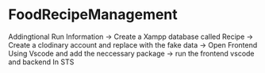 # FoodRecipeManagement

Addingtional Run Information
-> Create a Xampp database called Recipe
-> Create a clodinary account and replace with the fake data
-> Open Frontend Using Vscode and add the neccessary package 
-> run the frontend vscode and backend In  STS
